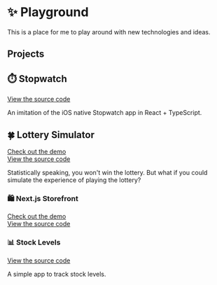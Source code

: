 # ✨ Playground

This is a place for me to play around with new technologies and ideas.

## Projects

## ⏱️ Stopwatch

[View the source code](stopwatch/)

An imitation of the iOS native Stopwatch app in React + TypeScript.

## 🍀 Lottery Simulator
[Check out the demo](https://playground-phi-six.vercel.app)  
[View the source code](lottery-simulator/)

Statistically speaking, you won't win the lottery. But what if you could simulate the experience of playing the lottery?

### 🛍️ Next.js Storefront

[Check out the demo](https://next-storefront-eight.vercel.app/)  
[View the source code](next-storefront/)

### 📊 Stock Levels

[View the source code](stock-level/)

A simple app to track stock levels.

